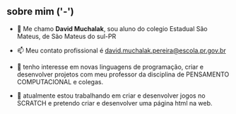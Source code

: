 ## sobre mim ('-') ##

- 👋 Me chamo **David Muchalak**, sou aluno do colegio Estadual São Mateus, de São Mateus do sul-PR

- 📫 Meu contato profissional é david.muchalak.pereira@escola.pr.gov.br

- 👀 tenho interesse em novas linguagens de programação, criar e desenvolver projetos com meu
professor da disciplina de PENSAMENTO COMPUTACIONAL e colegas.

- 🌱 atualmente estou trabalhando em criar e desenvolver jogos no SCRATCH e pretendo criar e
desenvolver uma página html na web.

